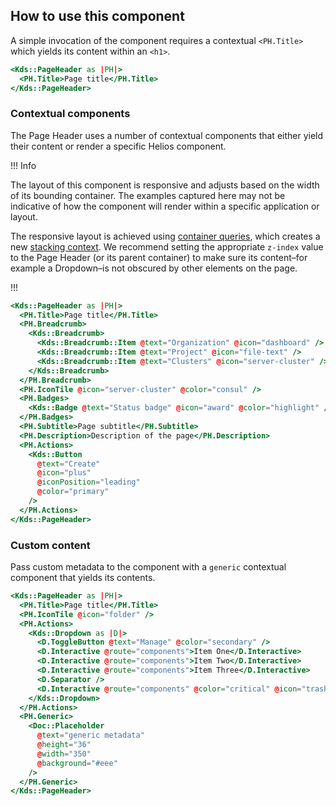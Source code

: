 ## How to use this component

A simple invocation of the component requires a contextual `<PH.Title>` which yields its content within an `<h1>`.

```handlebars
<Kds::PageHeader as |PH|>
  <PH.Title>Page title</PH.Title>
</Kds::PageHeader>
```

### Contextual components

The Page Header uses a number of contextual components that either yield their content or render a specific Helios component.

!!! Info

The layout of this component is responsive and adjusts based on the width of its bounding container. The examples captured here may not be indicative of how the component will render within a specific application or layout.

The responsive layout is achieved using [container queries](https://developer.mozilla.org/en-US/docs/Web/CSS/CSS_container_queries), which creates a new [stacking context](https://developer.mozilla.org/en-US/docs/Web/CSS/CSS_positioned_layout/Understanding_z-index/Stacking_context). We recommend setting the appropriate `z-index` value to the Page Header (or its parent container) to make sure its content–for example a Dropdown–is not obscured by other elements on the page.

!!!

```handlebars
<Kds::PageHeader as |PH|>
  <PH.Title>Page title</PH.Title>
  <PH.Breadcrumb>
    <Kds::Breadcrumb>
      <Kds::Breadcrumb::Item @text="Organization" @icon="dashboard" />
      <Kds::Breadcrumb::Item @text="Project" @icon="file-text" />
      <Kds::Breadcrumb::Item @text="Clusters" @icon="server-cluster" />
    </Kds::Breadcrumb>
  </PH.Breadcrumb>
  <PH.IconTile @icon="server-cluster" @color="consul" />
  <PH.Badges>
    <Kds::Badge @text="Status badge" @icon="award" @color="highlight" />
  </PH.Badges>
  <PH.Subtitle>Page subtitle</PH.Subtitle>
  <PH.Description>Description of the page</PH.Description>
  <PH.Actions>
    <Kds::Button
      @text="Create"
      @icon="plus"
      @iconPosition="leading"
      @color="primary"
    />
  </PH.Actions>
</Kds::PageHeader>
```

### Custom content

Pass custom metadata to the component with a `generic` contextual component that yields its contents.

```handlebars
<Kds::PageHeader as |PH|>
  <PH.Title>Page title</PH.Title>
  <PH.IconTile @icon="folder" />
  <PH.Actions>
    <Kds::Dropdown as |D|>
      <D.ToggleButton @text="Manage" @color="secondary" />
      <D.Interactive @route="components">Item One</D.Interactive>
      <D.Interactive @route="components">Item Two</D.Interactive>
      <D.Interactive @route="components">Item Three</D.Interactive>
      <D.Separator />
      <D.Interactive @route="components" @color="critical" @icon="trash">Delete</D.Interactive>
    </Kds::Dropdown>
  </PH.Actions>
  <PH.Generic>
    <Doc::Placeholder
      @text="generic metadata"
      @height="36"
      @width="350"
      @background="#eee"
    />
  </PH.Generic>
</Kds::PageHeader>
```
